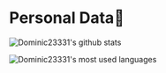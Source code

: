# Personal Data🤔
![Dominic23331's github stats](https://github-readme-stats.vercel.app/api?username=HW140701&show_icons=true&theme=dark&count_private=true)

![Dominic23331's most used languages](https://github-readme-stats.vercel.app/api/top-langs/?username=HW140701&theme=dark&hide=css,html)
